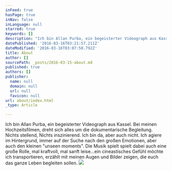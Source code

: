```yaml
---
inFeed: true
hasPage: true
inNav: false
inLanguage: null
starred: true
keywords: []
description: "Ich bin Allan Purba, ein begeisterter Videograph aus Kassel. Bei meinen Hochzeitsfilmen, dreht sich alles um die dokumentarische Begleitung. \_ \_ \_ \_ Nichts stellend, Nichts inszinierend. Ich bin da, aber auch nicht. Ich agiere im Hintergrund, immer auf der Suche nach den großen Emotionen, aber auch den kleinen \"unseen moments\". Die Musik spielt spielt dabei auch eine große Rolle, mal kraftvoll, mal sanft leise...ein cineastisches Gefühl möchte ich transportieren, erzählt mit meinen Augen und Bilder zeigen, die euch das ganze Leben begleiten sollen."
datePublished: '2016-03-16T03:21:57.211Z'
dateModified: '2016-03-16T03:07:50.792Z'
title: About
author: []
sourcePath: _posts/2016-03-15-about.md
published: true
authors: []
publisher:
  name: null
  domain: null
  url: null
  favicon: null
url: about/index.html
_type: Article

---
```

Ich bin Allan Purba, ein begeisterter Videograph aus Kassel. Bei meinen Hochzeitsfilmen, dreht sich alles um die dokumentarische Begleitung.         Nichts stellend, Nichts inszinierend. Ich bin da, aber auch nicht. Ich agiere im Hintergrund, immer auf der Suche nach den großen Emotionen, aber auch den kleinen "unseen moments". Die Musik spielt spielt dabei auch eine große Rolle, mal kraftvoll, mal sanft leise...ein cineastisches Gefühl möchte ich transportieren, erzählt mit meinen Augen und Bilder zeigen, die euch das ganze Leben begleiten sollen.
![](https://s3-us-west-2.amazonaws.com/the-grid-img/p/4a92e8df30c8b3f9035d0bb1fab3f43588576a2e.jpg)